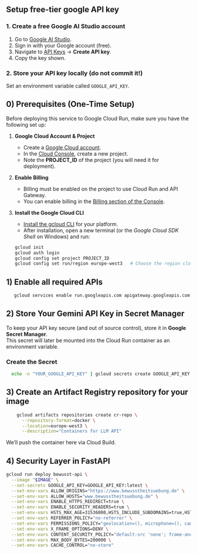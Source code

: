 ## Setup free-tier google API key

### 1. Create a free Google AI Studio account
1. Go to [Google AI Studio](https://aistudio.google.com).
2. Sign in with your Google account (free).
3. Navigate to [API Keys](https://aistudio.google.com/app/apikey) → **Create API key**.
4. Copy the key shown.

### 2. Store your API key locally (do not commit it!)
Set an environment variable called `GOOGLE_API_KEY`.

## 0) Prerequisites (One-Time Setup)

Before deploying this service to Google Cloud Run, make sure you have the following set up:

1. **Google Cloud Account & Project**
   - Create a [Google Cloud account](https://cloud.google.com/).
   - In the [Cloud Console](https://console.cloud.google.com/), create a new project.
   - Note the **PROJECT_ID** of the project (you will need it for deployment).

2. **Enable Billing**
   - Billing must be enabled on the project to use Cloud Run and API Gateway.
   - You can enable billing in the [Billing section of the Console](https://console.cloud.google.com/billing).

3. **Install the Google Cloud CLI**
   - [Install the gcloud CLI](https://cloud.google.com/sdk/docs/install) for your platform.
   - After installation, open a new terminal (or the *Google Cloud SDK Shell* on Windows) and run:

   ```bash
   gcloud init
   gcloud auth login
   gcloud config set project PROJECT_ID
   gcloud config set run/region europe-west3   # Choose the region closest to your users
   ```
## 1) Enable all required APIs
```bash
   gcloud services enable run.googleapis.com apigateway.googleapis.com servicemanagement.googleapis.com servicecontrol.googleapis.com secretmanager.googleapis.com artifactregistry.googleapis.com cloudbuild.googleapis.com
```
## 2) Store Your Gemini API Key in Secret Manager

To keep your API key secure (and out of source control), store it in **Google Secret Manager**.  
This secret will later be mounted into the Cloud Run container as an environment variable.

### Create the Secret

```bash
  echo -n "YOUR_GOOGLE_API_KEY" | gcloud secrets create GOOGLE_API_KEY --data-file=-
```

## 3) Create an Artifact Registry repository for your image
```bash
    gcloud artifacts repositories create cr-repo \
      --repository-format=docker \
      --location=europe-west3 \
      --description="Containers for LLM API"
```

We’ll push the container here via Cloud Build.

## 4) Security Layer in FastAPI
```bash
gcloud run deploy bewusst-api \
  --image "$IMAGE" \
  --set-secrets GOOGLE_API_KEY=GOOGLE_API_KEY:latest \
  --set-env-vars ALLOW_ORIGINS="https://www.bewusstheitsuebung.de" \
  --set-env-vars ALLOW_HOSTS="www.bewusstheitsuebung.de" \
  --set-env-vars ENABLE_HTTPS_REDIRECT=true \
  --set-env-vars ENABLE_SECURITY_HEADERS=true \
  --set-env-vars HSTS_MAX_AGE=31536000,HSTS_INCLUDE_SUBDOMAINS=true,HSTS_PRELOAD=false \
  --set-env-vars REFERRER_POLICY="no-referrer" \
  --set-env-vars PERMISSIONS_POLICY="geolocation=(), microphone=(), camera=(), payment=()" \
  --set-env-vars X_FRAME_OPTIONS=DENY \
  --set-env-vars CONTENT_SECURITY_POLICY="default-src 'none'; frame-ancestors 'none'; base-uri 'none'; form-action 'none';" \
  --set-env-vars MAX_BODY_BYTES=200000 \
  --set-env-vars CACHE_CONTROL="no-store"
```
